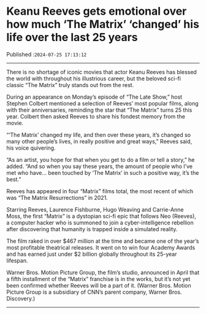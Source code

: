 # Keanu Reeves gets emotional over how much ‘The Matrix’ ‘changed’ his life over the last 25 years

Published :`2024-07-25 17:13:12`

---

There is no shortage of iconic movies that actor Keanu Reeves has blessed the world with throughout his illustrious career, but the beloved sci-fi classic “The Matrix” truly stands out from the rest.

During an appearance on Monday’s episode of “The Late Show,” host Stephen Colbert mentioned a selection of Reeves’ most popular films, along with their anniversaries, reminding the star that “The Matrix” turns 25 this year. Colbert then asked Reeves to share his fondest memory from the movie.

“‘The Matrix’ changed my life, and then over these years, it’s changed so many other people’s lives, in really positive and great ways,” Reeves said, his voice quivering.

“As an artist, you hope for that when you get to do a film or tell a story,” he added. “And so when you say these years, the amount of people who I’ve met who have… been touched by ‘The Matrix’ in such a positive way, it’s the best.”

Reeves has appeared in four “Matrix” films total, the most recent of which was “The Matrix Resurrections” in 2021.

Starring Reeves, Laurence Fishburne, Hugo Weaving and Carrie-Anne Moss, the first “Matrix” is a dystopian sci-fi epic that follows Neo (Reeves), a computer hacker who is summoned to join a cyber-intelligence rebellion after discovering that humanity is trapped inside a simulated reality.

The film raked in over $467 million at the time and became one of the year’s most profitable theatrical releases. It went on to win four Academy Awards and has earned just under $2 billion globally throughout its 25-year lifespan.

Warner Bros. Motion Picture Group, the film’s studio, announced in April that a fifth installment of the “Matrix” franchise is in the works, but it’s not yet been confirmed whether Reeves will be a part of it. (Warner Bros. Motion Picture Group is a subsidiary of CNN’s parent company, Warner Bros. Discovery.)

---


